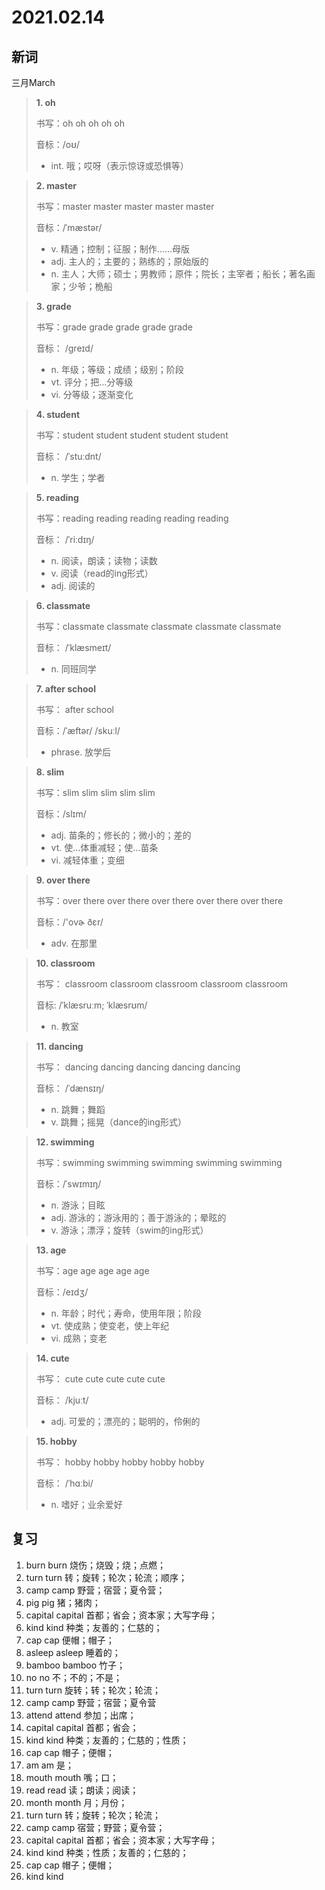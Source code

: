 # 2021.02.14

## 新词
三月March

> **1. oh**
>
> 书写：oh oh oh oh oh
>
> 音标：/oʊ/
>
> - int. 哦；哎呀（表示惊讶或恐惧等）


> **2. master**
>
> 书写：master master master master master
>
> 音标：/ˈmæstər/
>
> - v. 精通；控制；征服；制作……母版
> - adj. 主人的；主要的；熟练的；原始版的
> - n. 主人；大师；硕士；男教师；原件；院长；主宰者；船长；著名画家；少爷；桅船


> **3. grade**
>
> 书写：grade grade grade grade grade
>
> 音标： /ɡreɪd/
>
> - n. 年级；等级；成绩；级别；阶段
> - vt. 评分；把…分等级
> - vi. 分等级；逐渐变化



> **4. student**
>
> 书写：student student student student student
>
> 音标： /ˈstuːdnt/
>
> - n. 学生；学者



> **5. reading**
>
> 书写：reading reading reading reading reading
>
> 音标： /ˈriːdɪŋ/
>
> - n. 阅读，朗读；读物；读数
> - v. 阅读（read的ing形式）
> - adj. 阅读的


> **6. classmate**
>
> 书写：classmate classmate classmate classmate classmate
>
> 音标： /ˈklæsmeɪt/
>
> - n. 同班同学


> **7. after school**
>
> 书写： after school
>
> 音标：/ˈæftər/ /skuːl/
>
> - phrase. 放学后


> **8. slim**
>
> 书写：slim slim slim slim slim
>
> 音标：/slɪm/ 
>
> - adj. 苗条的；修长的；微小的；差的
> - vt. 使…体重减轻；使…苗条
> - vi. 减轻体重；变细

> **9. over there**
>
> 书写：over there over there over there over there over there
>
> 音标：/'ovɚ ðɛr/
>
> - adv. 在那里


> **10. classroom**
> 
> 书写： classroom classroom classroom classroom classroom 
>
> 音标: /ˈklæsruːm; ˈklæsrʊm/
>
> - n. 教室



> **11. dancing**
>
> 书写： dancing dancing dancing dancing dancing
>
> 音标： /ˈdænsɪŋ/
>
> - n. 跳舞；舞蹈
> - v. 跳舞；摇晃（dance的ing形式）


> **12. swimming**
>
> 书写：swimming swimming swimming swimming swimming
>
> 音标：/ˈswɪmɪŋ/
>
> - n. 游泳；目眩
> - adj. 游泳的；游泳用的；善于游泳的；晕眩的
> - v. 游泳；漂浮；旋转（swim的ing形式）



> **13. age**
>
> 书写：age age age age age
>
> 音标：/eɪdʒ/
>
> - n. 年龄；时代；寿命，使用年限；阶段
> - vt. 使成熟；使变老，使上年纪
> - vi. 成熟；变老


> **14. cute**
>
> 书写： cute cute cute cute cute
>
> 音标： /kjuːt/
>
> - adj. 可爱的；漂亮的；聪明的，伶俐的


> **15. hobby**
>
> 书写： hobby hobby hobby hobby hobby
>
> 音标： /ˈhɑːbi/
>
> - n. 嗜好；业余爱好

## 复习

1. burn burn 烧伤；烧毁；烧；点燃；
2. turn turn 转；旋转；轮次；轮流；顺序；
3. camp camp 野营；宿营；夏令营；
4. pig pig 猪；猪肉；
5. capital capital 首都；省会；资本家；大写字母；
6. kind kind 种类；友善的；仁慈的；
7. cap cap 便帽；帽子；
8. asleep asleep 睡着的；
9. bamboo bamboo 竹子；
10. no no 不；不的；不是；
11. turn turn 旋转；转；轮次；轮流；
12. camp camp 野营；宿营；夏令营
13. attend attend 参加；出席；
14. capital capital 首都；省会；
15. kind kind 种类；友善的；仁慈的；性质；
16. cap cap 帽子；便帽；
17. am am 是；
18. mouth mouth 嘴；口；
19. read read 读；朗读；阅读；
20. month month 月；月份；
21. turn turn 转；旋转；轮次；轮流；
22. camp camp 宿营；野营；夏令营；
23. capital capital 首都；省会；资本家；大写字母；
24. kind kind 种类；性质；友善的；仁慈的；
25. cap cap 帽子；便帽；
26. kind kind
